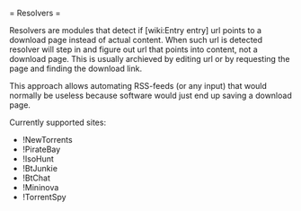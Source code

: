 = Resolvers =

Resolvers are modules that detect if [wiki:Entry entry] url points to a download page instead of actual content. When such url is detected resolver will step in and figure out url that points into content, not a download page. This is usually archieved by editing url or by requesting the page and finding the download link.

This approach allows automating RSS-feeds (or any input) that would normally be useless because software would just end up saving a download page.

Currently supported sites:

 * !NewTorrents
 * !PirateBay
 * !IsoHunt
 * !BtJunkie
 * !BtChat
 * !Mininova
 * !TorrentSpy